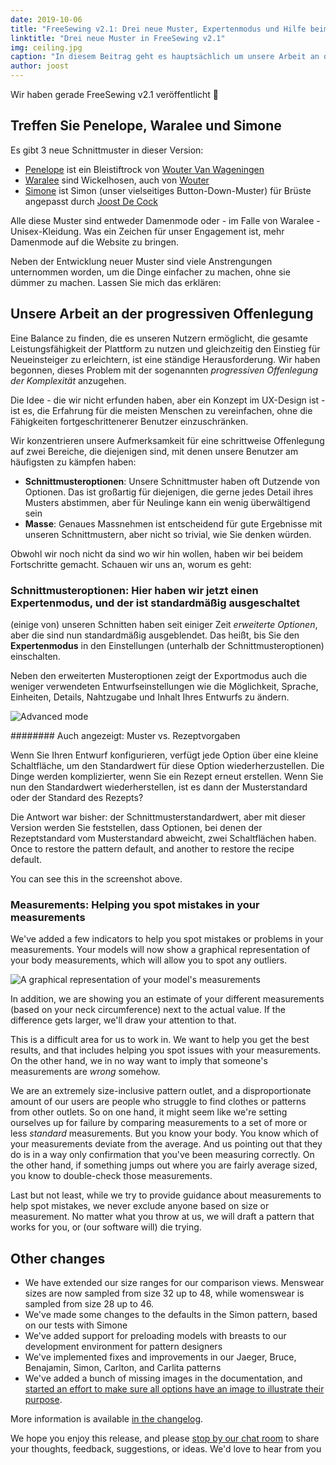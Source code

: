 ```yaml
---
date: 2019-10-06
title: "FreeSewing v2.1: Drei neue Muster, Expertenmodus und Hilfe beim Massnehmen"
linktitle: "Drei neue Muster in FreeSewing v2.1"
img: ceiling.jpg
caption: "In diesem Beitrag geht es hauptsächlich um unsere Arbeit an der progressiven Offenlegung. Außerdem: Drei neue Schnittmuster!"
author: joost
---
```


Wir haben gerade FreeSewing v2.1 veröffentlicht 🎉

## Treffen Sie Penelope, Waralee und Simone

Es gibt 3 neue Schnittmuster in dieser Version:

 - [Penelope](/patterns/penelope) ist ein Bleistiftrock von [Wouter Van Wageningen](/users/wouter.vdub)
 - [Waralee](/patterns/waralee) sind Wickelhosen, auch von [Wouter](/users/wouter.vdub)
 - [Simone](/patterns/simone) ist Simon (unser vielseitiges Button-Down-Muster) für Brüste angepasst durch [Joost De Cock](/users/joost)

Alle diese Muster sind entweder Damenmode oder - im Falle von Waralee - Unisex-Kleidung. Was ein Zeichen für unser Engagement ist, mehr Damenmode auf die Website zu bringen.

Neben der Entwicklung neuer Muster sind viele Anstrengungen unternommen worden, um die Dinge einfacher zu machen, ohne sie dümmer zu machen. Lassen Sie mich das erklären:

## Unsere Arbeit an der progressiven Offenlegung

Eine Balance zu finden, die es unseren Nutzern ermöglicht, die gesamte Leistungsfähigkeit der Plattform zu nutzen und gleichzeitig den Einstieg für Neueinsteiger zu erleichtern, ist eine ständige Herausforderung. Wir haben begonnen, dieses Problem mit der sogenannten *progressiven Offenlegung der Komplexität* anzugehen.

Die Idee - die wir nicht erfunden haben, aber ein Konzept im UX-Design ist - ist es, die Erfahrung für die meisten Menschen zu vereinfachen, ohne die Fähigkeiten fortgeschrittenerer Benutzer einzuschränken.

Wir konzentrieren unsere Aufmerksamkeit für eine schrittweise Offenlegung auf zwei Bereiche, die diejenigen sind, mit denen unsere Benutzer am häufigsten zu kämpfen haben:

 - **Schnittmusteroptionen**: Unsere Schnittmuster haben oft Dutzende von Optionen. Das ist großartig für diejenigen, die gerne jedes Detail ihres Musters abstimmen, aber für Neulinge kann ein wenig überwältigend sein
 - **Masse**: Genaues Massnehmen ist entscheidend für gute Ergebnisse mit unseren Schnittmustern, aber nicht so trivial, wie Sie denken würden.

Obwohl wir noch nicht da sind wo wir hin wollen, haben wir bei beidem Fortschritte gemacht. Schauen wir uns an, worum es geht:

### Schnittmusteroptionen: Hier haben wir jetzt einen Expertenmodus, und der ist standardmäßig ausgeschaltet

(einige von) unseren Schnitten haben seit einiger Zeit *erweiterte Optionen*, aber die sind nun standardmäßig ausgeblendet. Das heißt, bis Sie den **Expertenmodus** in den Einstellungen (unterhalb der Schnittmusteroptionen) einschalten.

Neben den erweiterten Musteroptionen zeigt der Exportmodus auch die weniger verwendeten Entwurfseinstellungen wie die Möglichkeit, Sprache, Einheiten, Details, Nahtzugabe und Inhalt Ihres Entwurfs zu ändern.

![Advanced mode](recreate.png)

<Note> 

######## Auch angezeigt: Muster vs. Rezeptvorgaben

Wenn Sie Ihren Entwurf konfigurieren, verfügt jede Option über eine kleine Schaltfläche, um den Standardwert für diese Option wiederherzustellen.
Die Dinge werden komplizierter, wenn Sie ein Rezept erneut erstellen. Wenn Sie nun den Standardwert wiederherstellen, ist es dann der Musterstandard oder der Standard des Rezepts?

Die Antwort war bisher: der Schnittmusterstandardwert, aber mit dieser Version werden Sie feststellen, dass Optionen, bei denen der Rezeptstandard vom Musterstandard abweicht, zwei Schaltflächen haben. Once to restore the pattern default, and another to restore the recipe default. 

You can see this in the screenshot above.

</Note>

### Measurements: Helping you spot mistakes in your measurements

We've added a few indicators to help you spot mistakes or problems in your measurements. Your models will now show a graphical representation of your body measurements, which will allow you to spot any outliers.

![A graphical representation of your model's measurements](model.png)

In addition, we are showing you an estimate of your different measurements (based on your neck circumference) next to the actual value. If the difference gets larger, we'll draw your attention to that.

This is a difficult area for us to work in. We want to help you get the best results, and that includes helping you spot issues with your measurements. On the other hand, we in no way want to imply that someone's measurements are *wrong* somehow.

We are an extremely size-inclusive pattern outlet, and a disproportionate amount of our users are people who struggle to find clothes or patterns from other outlets. So on one hand, it might seem like we're setting ourselves up for failure by comparing measurements to a set of more or less *standard* measurements. But you know your body. You know which of your measurements deviate from the average. And us pointing out that they do is in a way only confirmation that you've been measuring correctly. On the other hand, if something jumps out where you are fairly average sized, you know to double-check those measurements.

Last but not least, while we try to provide guidance about measurements to help spot mistakes, we never exclude anyone based on size or measurement. No matter what you throw at us, we will  draft a pattern that works for you, or (our software will) die trying.

## Other changes

 - We have extended our size ranges for our comparison views. Menswear sizes are now sampled from size 32 up to 48, while womenswear is sampled from size 28 up to 46.
 - We've made some changes to the defaults in the Simon pattern, based on our tests with Simone
 - We've added support for preloading models with breasts to our development environment for pattern designers
 - We've implemented fixes and improvements in our Jaeger, Bruce, Benajamin, Simon, Carlton, and Carlita patterns
 - We've added a bunch of missing images in the documentation, and [started an effort to make sure all options have an image to illustrate their purpose](https://github.com/freesewing/freesewing.org/issues/190).

More information is available [in the changelog](https://github.com/freesewing/freesewing/blob/develop/CHANGELOG.md).

We hope you enjoy this release, and please [stop by our chat room](https://gitter.im/freesewing/chat) to share your thoughts, feedback, suggestions, or ideas. We'd love to hear from you 

